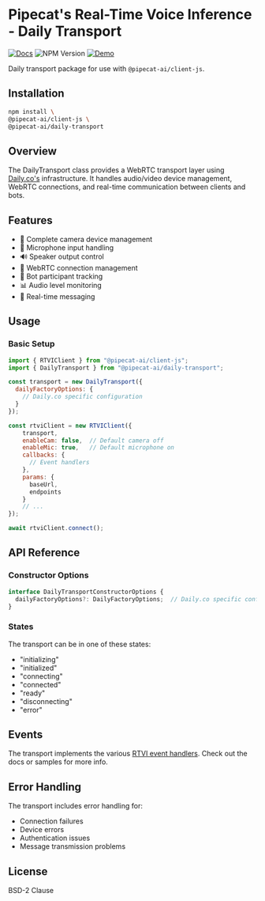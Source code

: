 # Pipecat's Real-Time Voice Inference - Daily Transport

[![Docs](https://img.shields.io/badge/documentation-blue)](https://docs.pipecat.ai/client/reference/js/transports/daily)
![NPM Version](https://img.shields.io/npm/v/@pipecat-ai/daily-transport)
[![Demo](https://img.shields.io/badge/Demo-coral)](https://github.com/pipecat-ai/pipecat/tree/main/examples/simple-chatbot)

Daily transport package for use with `@pipecat-ai/client-js`.

## Installation

```bash copy
npm install \
@pipecat-ai/client-js \
@pipecat-ai/daily-transport
```

## Overview

The DailyTransport class provides a WebRTC transport layer using [Daily.co's](https://daily.co) infrastructure. It handles audio/video device management, WebRTC connections, and real-time communication between clients and bots.

## Features

- 🎥 Complete camera device management
- 🎤 Microphone input handling
- 🔊 Speaker output control
- 📡 WebRTC connection management
- 🤖 Bot participant tracking
- 📊 Audio level monitoring
- 💬 Real-time messaging
  
## Usage

### Basic Setup

```javascript
import { RTVIClient } from "@pipecat-ai/client-js";
import { DailyTransport } from "@pipecat-ai/daily-transport";

const transport = new DailyTransport({
  dailyFactoryOptions: {
    // Daily.co specific configuration
  }
});

const rtviClient = new RTVIClient({
    transport,
    enableCam: false,  // Default camera off
    enableMic: true,   // Default microphone on
    callbacks: {
      // Event handlers
    },
    params: {
      baseUrl,
      endpoints
    }
    // ...
});

await rtviClient.connect();
```

## API Reference

### Constructor Options

```typescript
interface DailyTransportConstructorOptions {
  dailyFactoryOptions?: DailyFactoryOptions;  // Daily.co specific configuration
}
```

### States

The transport can be in one of these states:
- "initializing"
- "initialized"
- "connecting"
- "connected"
- "ready"
- "disconnecting"
- "error"

## Events

The transport implements the various [RTVI event handlers](https://docs.pipecat.ai/client/reference/js/callbacks). Check out the docs or samples for more info.

## Error Handling

The transport includes error handling for:
- Connection failures
- Device errors
- Authentication issues
- Message transmission problems

## License
BSD-2 Clause

